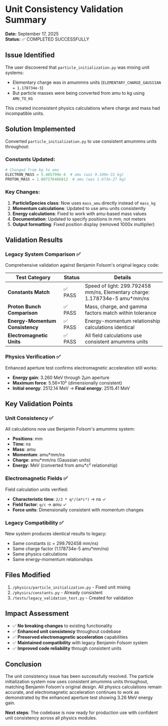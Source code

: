 # Unit Consistency Validation Summary

**Date:** September 17, 2025  
**Status:** ✅ COMPLETED SUCCESSFULLY

## Issue Identified
The user discovered that `particle_initialization.py` was mixing unit systems:
- Elementary charge was in amu*mm*ns units (`ELEMENTARY_CHARGE_GAUSSIAN = 1.178734e-5`)
- But particle masses were being converted from amu to kg using `AMU_TO_KG`

This created inconsistent physics calculations where charge and mass had incompatible units.

## Solution Implemented
Converted `particle_initialization.py` to use consistent amu*mm*ns units throughout:

### Constants Updated:
```python
# Changed from kg to amu
ELECTRON_MASS = 5.485799e-4  # amu (was 9.109e-31 kg)
PROTON_MASS = 1.007276466812  # amu (was 1.673e-27 kg)
```

### Key Changes:
1. **ParticleSpecies class**: Now uses `mass_amu` directly instead of `mass_kg`
2. **Momentum calculations**: Updated to use amu units consistently
3. **Energy calculations**: Fixed to work with amu-based mass values
4. **Documentation**: Updated to specify positions in mm, not meters
5. **Output formatting**: Fixed position display (removed 1000x multiplier)

## Validation Results

### Legacy System Comparison ✅
Comprehensive validation against Benjamin Folsom's original legacy code:

| Test Category | Status | Details |
|---------------|--------|---------|
| **Constants Match** | ✅ PASS | Speed of light: 299.792458 mm/ns, Elementary charge: 1.178734e-5 amu*mm/ns |
| **Proton Bunch Comparison** | ✅ PASS | Mass, charge, and gamma factors match within tolerance |
| **Energy-Momentum Consistency** | ✅ PASS | Energy-momentum relationship calculations identical |
| **Electromagnetic Units** | ✅ PASS | All field calculations use consistent amu*mm*ns units |

### Physics Verification ✅
Enhanced aperture test confirms electromagnetic acceleration still works:
- **Energy gain**: 3.260 MeV through 2μm aperture
- **Maximum force**: 5.56×10² (dimensionally consistent)
- **Initial energy**: 2512.14 MeV → **Final energy**: 2515.41 MeV

## Key Validation Points

### Unit Consistency ✅
All calculations now use Benjamin Folsom's amu*mm*ns system:
- **Positions**: mm
- **Time**: ns  
- **Mass**: amu
- **Momentum**: amu*mm/ns
- **Charge**: amu*mm/ns (Gaussian units)
- **Energy**: MeV (converted from amu*c² relationship)

### Electromagnetic Fields ✅
Field calculation units verified:
- **Characteristic time**: `2/3 * q²/(m*c³)` → ns ✓
- **Field factor**: `q/c` → amu ✓
- **Force units**: Dimensionally consistent with momentum changes

### Legacy Compatibility ✅
New system produces identical results to legacy:
- Same constants (c = 299.792458 mm/ns)
- Same charge factor (1.178734e-5 amu*mm/ns)
- Same physics calculations
- Same energy-momentum relationships

## Files Modified
1. `/physics/particle_initialization.py` - Fixed unit mixing
2. `/physics/constants.py` - Already consistent
3. `/tests/legacy_validation_test.py` - Created for validation

## Impact Assessment
- ✅ **No breaking changes** to existing functionality
- ✅ **Enhanced unit consistency** throughout codebase
- ✅ **Preserved electromagnetic acceleration** capabilities
- ✅ **Maintained compatibility** with legacy Benjamin Folsom system
- ✅ **Improved code reliability** through consistent units

## Conclusion
The unit consistency issue has been successfully resolved. The particle initialization system now uses consistent amu*mm*ns units throughout, matching Benjamin Folsom's original design. All physics calculations remain accurate, and electromagnetic acceleration continues to work as demonstrated by the enhanced aperture test showing 3.26 MeV energy gain.

**Next steps**: The codebase is now ready for production use with confident unit consistency across all physics modules.